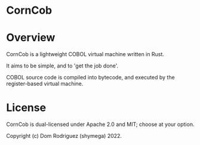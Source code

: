 CornCob
=======

# Overview

CornCob is a lightweight COBOL virtual machine written in Rust.

It aims to be simple, and to 'get the job done'.

COBOL source code is compiled into bytecode, and executed by the register-based virtual machine.

# License

CornCob is dual-licensed under Apache 2.0 and MIT; choose at your option.

Copyright (c) Dom Rodriguez (shymega) 2022.
